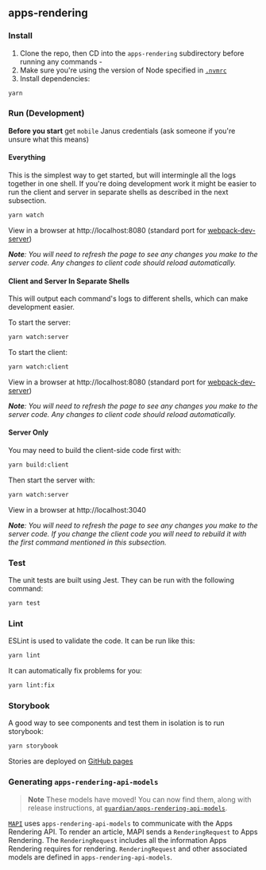 ## apps-rendering

### Install

1. Clone the repo, then CD into the `apps-rendering` subdirectory before running any commands -
2. Make sure you're using the version of Node specified in [`.nvmrc`](/.nvmrc)
3. Install dependencies:

```sh
yarn
```

### Run (Development)

**Before you start** get `mobile` Janus credentials (ask someone if you're unsure what this means)

#### Everything

This is the simplest way to get started, but will intermingle all the logs together in one shell. If you're doing development work it might be easier to run the client and server in separate shells as described in the next subsection.

```sh
yarn watch
```

View in a browser at http://localhost:8080 (standard port for [webpack-dev-server](https://webpack.js.org/configuration/dev-server/#devserverport))

_**Note**: You will need to refresh the page to see any changes you make to the server code. Any changes to client code should reload automatically._

#### Client and Server In Separate Shells

This will output each command's logs to different shells, which can make development easier.

To start the server:

```sh
yarn watch:server
```

To start the client:

```sh
yarn watch:client
```

View in a browser at http://localhost:8080 (standard port for [webpack-dev-server](https://webpack.js.org/configuration/dev-server/#devserverport))

_**Note**: You will need to refresh the page to see any changes you make to the server code. Any changes to client code should reload automatically._

#### Server Only

You may need to build the client-side code first with:

```sh
yarn build:client
```

Then start the server with:

```sh
yarn watch:server
```

View in a browser at http://localhost:3040

_**Note**: You will need to refresh the page to see any changes you make to the server code. If you change the client code you will need to rebuild it with the first command mentioned in this subsection._

### Test

The unit tests are built using Jest. They can be run with the following command:

```sh
yarn test
```

### Lint

ESLint is used to validate the code. It can be run like this:

```sh
yarn lint
```

It can automatically fix problems for you:

```sh
yarn lint:fix
```

### Storybook

A good way to see components and test them in isolation is to run storybook:

```sh
yarn storybook
```

Stories are deployed on [GitHub pages](https://guardian.github.io/apps-rendering)

### Generating `apps-rendering-api-models`

> **Note**
> These models have moved! You can now find them, along with release instructions, at [`guardian/apps-rendering-api-models`](https://github.com/guardian/apps-rendering-api-models).

[`MAPI`](https://github.com/guardian/mobile-apps-api) uses `apps-rendering-api-models` to communicate with the Apps Rendering API. To render an article, MAPI sends a `RenderingRequest` to Apps Rendering. The `RenderingRequest` includes all the information Apps Rendering requires for rendering. `RenderingRequest` and other associated models are defined in `apps-rendering-api-models`.
